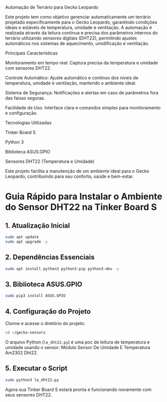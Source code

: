 Automação de Terrário para Gecko Leopardo

Este projeto tem como objetivo gerenciar automaticamente um terrário projetado especificamente para o Gecko Leopardo, garantindo condições ideais e estáveis de temperatura, umidade e ventilação. A automação é realizada através da leitura contínua e precisa dos parâmetros internos do terrário utilizando sensores digitais (DHT22), permitindo ajustes automáticos nos sistemas de aquecimento, umidificação e ventilação.

Principais Características

Monitoramento em tempo real: Captura precisa da temperatura e umidade com sensores DHT22.

Controle Automático: Ajuste automático e contínuo dos níveis de temperatura, umidade e ventilação, mantendo o ambiente ideal.

Sistema de Segurança: Notificações e alertas em caso de parâmetros fora das faixas seguras.

Facilidade de Uso: Interface clara e comandos simples para monitoramento e configuração.

Tecnologias Utilizadas

Tinker Board S

Python 3

Biblioteca ASUS.GPIO

Sensores DHT22 (Temperatura e Umidade)

Este projeto facilita a manutenção de um ambiente ideal para o Gecko Leopardo, contribuindo para seu conforto, saúde e bem-estar.

# Guia Rápido para Instalar o Ambiente do Sensor DHT22 na Tinker Board S

## 1. Atualização Inicial

```bash
sudo apt update
sudo apt upgrade -y
```

## 2. Dependências Essenciais

```bash
sudo apt install python3 python3-pip python3-dev -y
```

## 3. Biblioteca ASUS.GPIO

```bash
sudo pip3 install ASUS.GPIO
```

## 4. Configuração do Projeto

Clonne e acesse o diretório do projeto:

```bash
cd ~/gecko-sensors
```

O arquivo Python (`le_dht22.py`) é uma poc de leitura de temperatura e umidade usando o sensor: Módulo Sensor De Umidade E Temperatura Am2302 Dht22.


## 5. Executar o Script

```bash
sudo python3 le_dht22.py
```

Agora sua Tinker Board S estará pronta e funcionando novamente com seus sensores DHT22.

